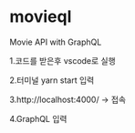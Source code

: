 # movieql
Movie API with GraphQL

1.코드를 받은후 vscode로 실행

2.터미널 yarn start 입력

3.http://localhost:4000/ -> 접속

4.GraphQL 입력
